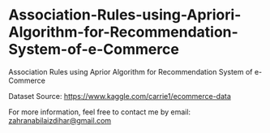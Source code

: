 # Association-Rules-using-Apriori-Algorithm-for-Recommendation-System-of-e-Commerce

Association Rules using Aprior Algorithm for Recommendation System of e-Commerce

Dataset Source:
https://www.kaggle.com/carrie1/ecommerce-data

For more information, feel free to contact me by email:
zahranabilaizdihar@gmail.com
